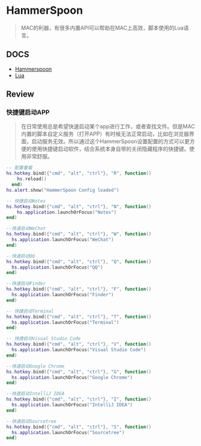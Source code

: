 # HammerSpoon

> MAC的利器，有很多内置API可以帮助在MAC上高效，脚本使用的Lua语言。

## DOCS

- [Hammerspoon](Hammerspoon)
- [Lua](https://www.lua.org/start.html)

## Review

### 快捷键启动APP

> 在日常使用总是希望快速启动某个app进行工作，或者查找文件。但是MAC内置的脚本自定义服务（打开APP）有时候无法正常启动，比如在浏览器界面，启动服务无效。所以通过这个HammerSpoon设置配置的方式可以更方便的使用快捷键启动软件，结合系统本身自带的关闭隐藏程序的快捷键。使用非常舒服。

```lua
-- 配置重载
hs.hotkey.bind({"cmd", "alt", "ctrl"}, "R", function()
    hs.reload()
  end)
hs.alert.show("HammerSpoon Config loaded")

-- 快捷启动Notes
hs.hotkey.bind({"cmd", "alt", "ctrl"}, "N", function()
    hs.application.launchOrFocus("Notes")
end)

--快速启动WeChat
hs.hotkey.bind({"cmd", "alt", "ctrl"}, "W", function()
  hs.application.launchOrFocus("WeChat")
end)

--快速启动QQ
hs.hotkey.bind({"cmd", "alt", "ctrl"}, "Q", function()
  hs.application.launchOrFocus("QQ")
end)

--快速启动Finder
hs.hotkey.bind({"cmd", "alt", "ctrl"}, "F", function()
  hs.application.launchOrFocus("Finder")
end)

-- 快捷启动Terminal
hs.hotkey.bind({"cmd", "alt", "ctrl"}, "T", function()
  hs.application.launchOrFocus("Terminal")
end)

-- 快捷启动Visual Studio Code
hs.hotkey.bind({"cmd", "alt", "ctrl"}, "V", function()
  hs.application.launchOrFocus("Visual Studio Code")
end)

--快速启动Google Chrome
hs.hotkey.bind({"cmd", "alt", "ctrl"}, "G", function()
  hs.application.launchOrFocus("Google Chrome")
end)

--快速启动IntelliJ IDEA
hs.hotkey.bind({"cmd", "alt", "ctrl"}, "I", function()
  hs.application.launchOrFocus("IntelliJ IDEA")
end)

--快速启动Sourcetree
hs.hotkey.bind({"cmd", "alt", "ctrl"}, "S", function()
  hs.application.launchOrFocus("Sourcetree")
end)
```
